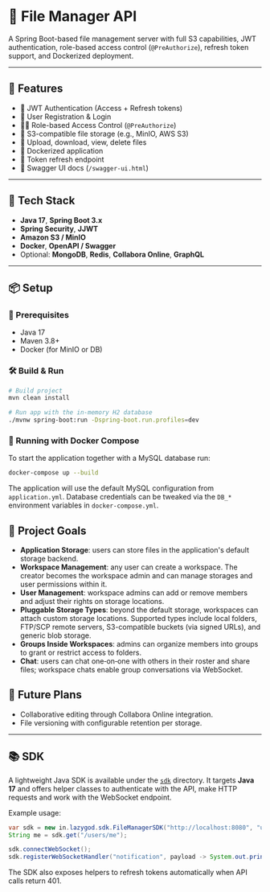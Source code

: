 # 📂 File Manager API

A Spring Boot-based file management server with full S3 capabilities, JWT authentication, role-based access control (`@PreAuthorize`), refresh token support, and Dockerized deployment.

---

## 🚀 Features

- 🔐 JWT Authentication (Access + Refresh tokens)
- 👤 User Registration & Login
- 🧑‍⚖️ Role-based Access Control (`@PreAuthorize`)
- 💾 S3-compatible file storage (e.g., MinIO, AWS S3)
- 📁 Upload, download, view, delete files
- 🐳 Dockerized application
- 🔄 Token refresh endpoint
- 📜 Swagger UI docs (`/swagger-ui.html`)

---

## 🧰 Tech Stack

- **Java 17**, **Spring Boot 3.x**
- **Spring Security**, **JJWT**
- **Amazon S3 / MinIO**
- **Docker**, **OpenAPI / Swagger**
- Optional: **MongoDB**, **Redis**, **Collabora Online**, **GraphQL**

---

## 📦 Setup

### 🔧 Prerequisites

- Java 17
- Maven 3.8+
- Docker (for MinIO or DB)

### 🛠️ Build & Run

```bash
# Build project
mvn clean install

# Run app with the in-memory H2 database
./mvnw spring-boot:run -Dspring-boot.run.profiles=dev
```

### 🐳 Running with Docker Compose

To start the application together with a MySQL database run:

```bash
docker-compose up --build
```

The application will use the default MySQL configuration from `application.yml`.
Database credentials can be tweaked via the `DB_*` environment variables in
`docker-compose.yml`.

## 🎯 Project Goals

- **Application Storage**: users can store files in the application's default storage
  backend.
- **Workspace Management**: any user can create a workspace. The creator becomes
  the workspace admin and can manage storages and user permissions within it.
- **User Management**: workspace admins can add or remove members and adjust
  their rights on storage locations.
- **Pluggable Storage Types**: beyond the default storage, workspaces can attach
  custom storage locations. Supported types include local folders, FTP/SCP remote
  servers, S3-compatible buckets (via signed URLs), and generic blob storage.
- **Groups Inside Workspaces**: admins can organize members into groups to grant
  or restrict access to folders.
- **Chat**: users can chat one‑on‑one with others in their roster and share files;
  workspace chats enable group conversations via WebSocket.

## 🔮 Future Plans

- Collaborative editing through Collabora Online integration.
- File versioning with configurable retention per storage.

---

## 📚 SDK

A lightweight Java SDK is available under the [`sdk`](sdk) directory. It targets **Java 17** and offers helper classes to authenticate with the API, make HTTP requests and work with the WebSocket endpoint.

Example usage:

```java
var sdk = new in.lazygod.sdk.FileManagerSDK("http://localhost:8080", "user", "pass");
String me = sdk.get("/users/me");

sdk.connectWebSocket();
sdk.registerWebSocketHandler("notification", payload -> System.out.println(payload));
```

The SDK also exposes helpers to refresh tokens automatically when API calls return 401.
